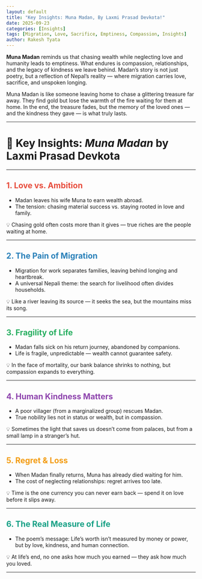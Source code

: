 ```yaml
---
layout: default
title: "Key Insights: Muna Madan, By Laxmi Prasad Devkota!"
date: 2025-09-23
categories: [Insights]
tags: [Migration, Love, Sacrifice, Emptiness, Compassion, Insights]
author: Rakesh Tyata
---
```


**Muna Madan** reminds us that chasing wealth while neglecting love and humanity leads to emptiness. What endures is compassion, relationships, and the legacy of kindness we leave behind.
Madan’s story is not just poetry, but a reflection of Nepal’s reality — where migration carries love, sacrifice, and unspoken longing.

Muna Madan is like someone leaving home to chase a glittering treasure far away. They find gold but lose the warmth of the fire waiting for them at home. In the end, the treasure fades, but the memory of the loved ones — and the kindness they gave — is what truly lasts.

---

# 🌟 Key Insights: _Muna Madan_ by Laxmi Prasad Devkota

---

## <span style="color:#E74C3C">1. Love vs. Ambition</span>

- Madan leaves his wife Muna to earn wealth abroad.
- The tension: chasing material success vs. staying rooted in love and family.

💡 Chasing gold often costs more than it gives — true riches are the people waiting at home.

---

## <span style="color:#2980B9">2. The Pain of Migration</span>

- Migration for work separates families, leaving behind longing and heartbreak.
- A universal Nepali theme: the search for livelihood often divides households.

💡 Like a river leaving its source — it seeks the sea, but the mountains miss its song.

---

## <span style="color:#27AE60">3. Fragility of Life</span>

- Madan falls sick on his return journey, abandoned by companions.
- Life is fragile, unpredictable — wealth cannot guarantee safety.

💡 In the face of mortality, our bank balance shrinks to nothing, but compassion expands to everything.

---

## <span style="color:#8E44AD">4. Human Kindness Matters</span>

- A poor villager (from a marginalized group) rescues Madan.
- True nobility lies not in status or wealth, but in compassion.

💡 Sometimes the light that saves us doesn’t come from palaces, but from a small lamp in a stranger’s hut.

---

## <span style="color:#F39C12">5. Regret & Loss</span>

- When Madan finally returns, Muna has already died waiting for him.
- The cost of neglecting relationships: regret arrives too late.

💡 Time is the one currency you can never earn back — spend it on love before it slips away.

---

## <span style="color:#16A085">6. The Real Measure of Life</span>

- The poem’s message: Life’s worth isn’t measured by money or power, but by love, kindness, and human connection.

💡 At life’s end, no one asks how much you earned — they ask how much you loved.

---
